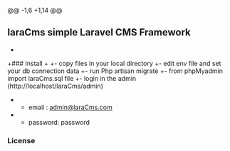 @@ -1,6 +1,14 @@
  ## laraCms  simple Laravel CMS Framework
  
 -
 +### Install
 +
 +- copy files in your local directory
 +- edit env file and set your db connection data
 +- run Php artisan migrate
 +- from phpMyadmin  import  laraCms.sql file
 +- login in the  admin (http://localhost/laraCms/admin)
 +   - email : admin@laraCms.com
 +   - password: password
  
  ### License
  

